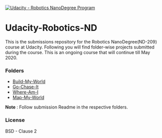 [![Udacity - Robotics NanoDegree Program](https://s3-us-west-1.amazonaws.com/udacity-robotics/Extra+Images/RoboND_flag.png)](https://www.udacity.com/robotics)

# Udacity-Robotics-ND
This is the submissions repository for the Robotics NanoDegree(ND-209) course at Udacity. Following you will find folder-wise projects submitted during the course. This is an ongoing course that will continue till May 2020.


### Folders
* [Build-My-World](https://github.com/scifiswapnil/Udacity-Robotics-ND/tree/master/Build-My-World)
* [Go-Chase-It](https://github.com/scifiswapnil/Udacity-Robotics-ND/tree/master/Go-Chase-It)
* [Where-Am-I](https://github.com/scifiswapnil/Udacity-Robotics-ND/tree/master/Where-Am-I)
* [Map-My-World](https://github.com/scifiswapnil/Udacity-Robotics-ND/tree/master/Map-My-World)

**Note** : 
Follow submission Readme in the respective folders. 




### License 
BSD - Clause 2 
